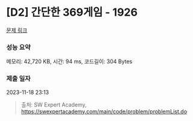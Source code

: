 # [D2] 간단한 369게임 - 1926 

[문제 링크](https://swexpertacademy.com/main/code/problem/problemDetail.do?contestProbId=AV5PTeo6AHUDFAUq) 

### 성능 요약

메모리: 42,720 KB, 시간: 94 ms, 코드길이: 304 Bytes

### 제출 일자

2023-11-18 23:13



> 출처: SW Expert Academy, https://swexpertacademy.com/main/code/problem/problemList.do
